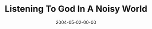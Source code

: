 ---
layout: message
category: message
series: "Going Crazy"
title: "Listening To God In A Noisy World"
date: 2004-05-02-00-00
message_id: 173
---